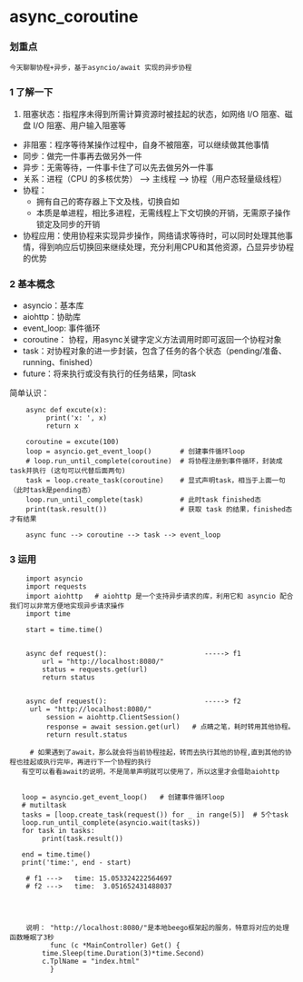 # async_coroutine
### 划重点
    今天聊聊协程+异步，基于asyncio/await 实现的异步协程

### 1 了解一下
1. 阻塞状态：指程序未得到所需计算资源时被挂起的状态，如网络 I/O 阻塞、磁盘 I/O 阻塞、用户输入阻塞等
* 非阻塞：程序等待某操作过程中，自身不被阻塞，可以继续做其他事情
* 同步：做完一件事再去做另外一件
* 异步：无需等待，一件事卡住了可以先去做另外一件事
* 关系：进程（CPU 的多核优势） --> 主线程 --> 协程（用户态轻量级线程）
* 协程：
     * 拥有自己的寄存器上下文及栈，切换自如
     * 本质是单进程，相比多进程，无需线程上下文切换的开销，无需原子操作锁定及同步的开销
* 协程应用：使用协程来实现异步操作，网络请求等待时，可以同时处理其他事情，得到响应后切换回来继续处理，充分利用CPU和其他资源，凸显异步协程的优势

### 2 基本概念
* asyncio：基本库
* aiohttp：协助库
* event_loop: 事件循环
* coroutine： 协程，用async关键字定义方法调用时即可返回一个协程对象
* task：对协程对象的进一步封装，包含了任务的各个状态（pending/准备、running、finished）
* future：将来执行或没有执行的任务结果，同task

简单认识：

	    async def excute(x):
		     print('x: ', x)
		     return x

	    coroutine = excute(100)
	    loop = asyncio.get_event_loop()       # 创建事件循环loop
	    # loop.run_until_complete(coroutine)  # 将协程注册到事件循环，封装成task并执行 (这句可以代替后面两句)
	    task = loop.create_task(coroutine)    # 显式声明task，相当于上面一句（此时task是pending态）  
	    loop.run_until_complete(task)         # 此时task finished态
	    print(task.result())                  # 获取 task 的结果，finished态才有结果

        async func --> coroutine --> task --> event_loop

### 3 运用
	    import asyncio 
	    import requests
	    import aiohttp   # aiohttp 是一个支持异步请求的库，利用它和 asyncio 配合我们可以非常方便地实现异步请求操作
	    import time
		
	    start = time.time()


        async def request():                        -----> f1
	        url = "http://localhost:8080/"
	        status = requests.get(url)
            return status                     


        async def request():                        -----> f2
		 url = "http://localhost:8080/"
             session = aiohttp.ClientSession()
	         response = await session.get(url)   # 点睛之笔，耗时转用其他协程。
	         return result.status
      
         # 如果遇到了await，那么就会将当前协程挂起，转而去执行其他的协程,直到其他的协程也挂起或执行完毕，再进行下一个协程的执行
	   有空可以看看await的说明，不是简单声明就可以使用了，所以这里才会借助aiohttp


       loop = asyncio.get_event_loop()   # 创建事件循环loop
	   # mutiltask
	   tasks = [loop.create_task(request()) for _ in range(5)]  # 5个task
	   loop.run_until_complete(asyncio.wait(tasks))
	   for task in tasks:
            print(task.result())
		
	   end = time.time()
	   print('time:', end - start)     
        
        # f1 --->   time: 15.053324222564697 
        # f2 --->   time:  3.051652431488037
        



        说明： "http://localhost:8080/"是本地beego框架起的服务，特意将对应的处理函数睡眠了3秒
              func (c *MainController) Get() {
			time.Sleep(time.Duration(3)*time.Second)
			c.TplName = "index.html"
              }
